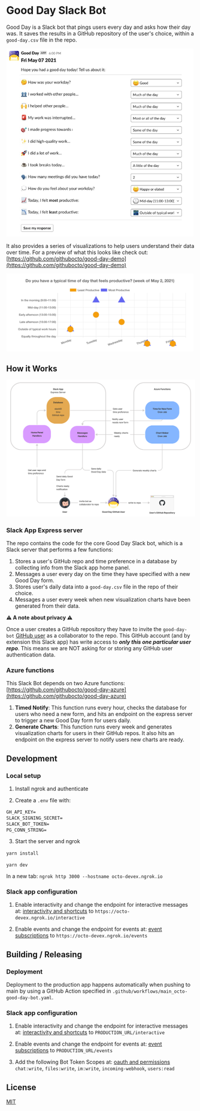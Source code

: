 # Good Day Slack Bot

Good Day is a Slack bot that pings users every day and asks how their day was. It saves the results in a GitHub repository of the user's choice, within a `good-day.csv` file in the repo.

<img src="assets/form.png" alt="drawing" width="500"/>

It also provides a series of visualizations to help users understand their data over time. For a preview of what this looks like check out: [https://github.com/githubocto/good-day-demo](https://github.com/githubocto/good-day-demo)

<img src="assets/visualization.png" alt="drawing" width="500"/>

## How it Works

<img src="assets/diagram.png" alt="drawing"/>

### Slack App Express server

The repo contains the code for the core Good Day Slack bot, which is a Slack server that performs a few functions:

1. Stores a user's GitHub repo and time preference in a database by collecting info from the Slack app home panel.
2. Messages a user every day on the time they have specified with a new Good Day form.
3. Stores user's daily data into a `good-day.csv` file in the repo of their choice.
4. Messages a user every week when new visualization charts have been generated from their data. 

**⚠️ A note about privacy ⚠️**

Once a user creates a GitHub repository they have to invite the `good-day-bot` [GitHub user](https://github.com/good-day-bot) as a collaborator to the repo. This GitHub account (and by extension this Slack app) has write access to ___only this one particular user repo___. This means we are NOT asking for or storing any GitHub user authentication data. 


### Azure functions

This Slack Bot depends on two Azure functions: [https://github.com/githubocto/good-day-azure](https://github.com/githubocto/good-day-azure)

1. **Timed Notify**: This function runs every hour, checks the database for users who need a new form, and hits an endpoint on the express server to trigger a new Good Day form for users daily. 
2. **Generate Charts**: This function runs every week and generates visualization charts for users in their GitHub repos. It also hits an endpoint on the express server to notify users new charts are ready.

## Development

### Local setup

1. Install ngrok and authenticate

2. Create a `.env` file with:

```
GH_API_KEY=
SLACK_SIGNING_SECRET=
SLACK_BOT_TOKEN=
PG_CONN_STRING=
```

3. Start the server and ngrok

`yarn install`

`yarn dev`

In a new tab: `ngrok http 3000 --hostname octo-devex.ngrok.io`

### Slack app configuration

1. Enable interactivity and change the endpoint for interactive messages at: [interactivity and shortcuts](https://api.slack.com/apps/A0212TEULJU/interactive-messages?) to `https://octo-devex.ngrok.io/interactive`

2. Enable events and change the endpoint for events at: [event subscriptions](https://api.slack.com/apps/A0212TEULJU/event-subscriptions?) to `https://octo-devex.ngrok.io/events`

## Building / Releasing

### Deployment

Deployment to the production app happens automatically when pushing to main by using a GitHub Action specified in `.github/workflows/main_octo-good-day-bot.yaml`.

### Slack app configuration

1. Enable interactivity and change the endpoint for interactive messages at: [interactivity and shortcuts](https://api.slack.com/apps/A0212TEULJU/interactive-messages?) to `PRODUCTION_URL/interactive`

2. Enable events and change the endpoint for events at: [event subscriptions](https://api.slack.com/apps/A0212TEULJU/event-subscriptions?) to `PRODUCTION_URL/events`

3. Add the following Bot Token Scopes at: [oauth and permissions](https://api.slack.com/apps/A0212TEULJU/oauth?) `chat:write`, `files:write`, `im:write`, `incoming-webhook`, `users:read`

## License

[MIT](LICENSE)
